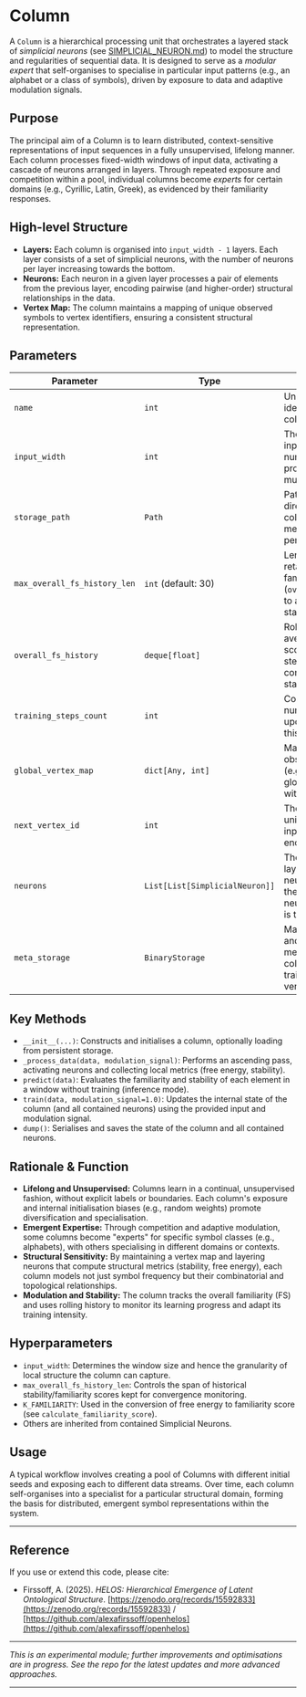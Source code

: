 # Column

A `Column` is a hierarchical processing unit that orchestrates a layered stack of *simplicial neurons* (see [SIMPLICIAL_NEURON.md](./SIMPLICIAL_NEURON.md)) to model the structure and regularities of sequential data. It is designed to serve as a *modular expert* that self-organises to specialise in particular input patterns (e.g., an alphabet or a class of symbols), driven by exposure to data and adaptive modulation signals.

## Purpose

The principal aim of a Column is to learn distributed, context-sensitive representations of input sequences in a fully unsupervised, lifelong manner. Each column processes fixed-width windows of input data, activating a cascade of neurons arranged in layers. Through repeated exposure and competition within a pool, individual columns become *experts* for certain domains (e.g., Cyrillic, Latin, Greek), as evidenced by their familiarity responses.

## High-level Structure

* **Layers:** Each column is organised into `input_width - 1` layers. Each layer consists of a set of simplicial neurons, with the number of neurons per layer increasing towards the bottom.
* **Neurons:** Each neuron in a given layer processes a pair of elements from the previous layer, encoding pairwise (and higher-order) structural relationships in the data.
* **Vertex Map:** The column maintains a mapping of unique observed symbols to vertex identifiers, ensuring a consistent structural representation.

## Parameters

| Parameter                    | Type                           | Description                                                                                                        |
| ---------------------------- | ------------------------------ | ------------------------------------------------------------------------------------------------------------------ |
| `name`                       | `int`                          | Unique integer identifier for the column.                                                                          |
| `input_width`                | `int`                          | The width of the input window (i.e., number of elements processed per step); must be ≥2.                           |
| `storage_path`               | `Path`                         | Path to the parent directory where the column's data and metadata will be persisted.                               |
| `max_overall_fs_history_len` | `int` (default: 30)            | Length of history retained for overall familiarity score (`overall_fs_history`) to assess learning stability.      |
| `overall_fs_history`         | `deque[float]`                 | Rolling history of average familiarity scores over training steps, for monitoring convergence and stability.       |
| `training_steps_count`       | `int`                          | Counter of the number of training updates applied to this column.                                                  |
| `global_vertex_map`          | `dict[Any, int]`               | Mapping from observed symbols (e.g., characters) to global vertex IDs within this column.                          |
| `next_vertex_id`             | `int`                          | The next available unique ID for new input symbols encountered.                                                    |
| `neurons`                    | `List[List[SimplicialNeuron]]` | The main processing layers, each a list of neurons; layer 0 is the top (fewest neurons), last layer is the bottom. |
| `meta_storage`               | `BinaryStorage`                | Manages loading and saving of all metadata for the column, including training history and vertex maps.             |

## Key Methods

* `__init__(...)`: Constructs and initialises a column, optionally loading from persistent storage.
* `_process_data(data, modulation_signal)`: Performs an ascending pass, activating neurons and collecting local metrics (free energy, stability).
* `predict(data)`: Evaluates the familiarity and stability of each element in a window without training (inference mode).
* `train(data, modulation_signal=1.0)`: Updates the internal state of the column (and all contained neurons) using the provided input and modulation signal.
* `dump()`: Serialises and saves the state of the column and all contained neurons.

## Rationale & Function

* **Lifelong and Unsupervised:** Columns learn in a continual, unsupervised fashion, without explicit labels or boundaries. Each column's exposure and internal initialisation biases (e.g., random weights) promote diversification and specialisation.
* **Emergent Expertise:** Through competition and adaptive modulation, some columns become "experts" for specific symbol classes (e.g., alphabets), with others specialising in different domains or contexts.
* **Structural Sensitivity:** By maintaining a vertex map and layering neurons that compute structural metrics (stability, free energy), each column models not just symbol frequency but their combinatorial and topological relationships.
* **Modulation and Stability:** The column tracks the overall familiarity (FS) and uses rolling history to monitor its learning progress and adapt its training intensity.

## Hyperparameters

* `input_width`: Determines the window size and hence the granularity of local structure the column can capture.
* `max_overall_fs_history_len`: Controls the span of historical stability/familiarity scores kept for convergence monitoring.
* `K_FAMILIARITY`: Used in the conversion of free energy to familiarity score (see `calculate_familiarity_score`).
* Others are inherited from contained Simplicial Neurons.

## Usage

A typical workflow involves creating a pool of Columns with different initial seeds and exposing each to different data streams. Over time, each column self-organises into a specialist for a particular structural domain, forming the basis for distributed, emergent symbol representations within the system.

---

## Reference

If you use or extend this code, please cite:

* Firssoff, A. (2025). *HELOS: Hierarchical Emergence of Latent Ontological Structure*.
  [https://zenodo.org/records/15592833](https://zenodo.org/records/15592833) /
  [https://github.com/alexafirssoff/openhelos](https://github.com/alexafirssoff/openhelos)


---

*This is an experimental module; further improvements and optimisations are in progress. See the repo for the latest updates and more advanced approaches.*

---